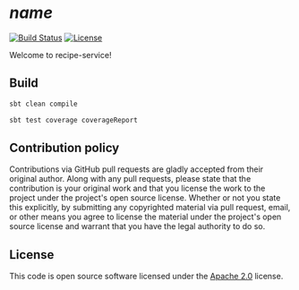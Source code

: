 # $name$ #
[![Build Status](https://travis-ci.org/$github$/$name$.svg?branch=master)](https://travis-ci.org/$github$/$name$)
[![License](http://img.shields.io/:license-Apache%202-red.svg)](http://www.apache.org/licenses/LICENSE-2.0.txt)

Welcome to recipe-service!

## Build ##

``` scala
sbt clean compile

sbt test coverage coverageReport

```

## Contribution policy ##

Contributions via GitHub pull requests are gladly accepted from their original
author. Along with any pull requests, please state that the contribution is your
original work and that you license the work to the project under the project's
open source license. Whether or not you state this explicitly, by submitting any
copyrighted material via pull request, email, or other means you agree to
license the material under the project's open source license and warrant that
you have the legal authority to do so.

## License ##

This code is open source software licensed under the
[Apache 2.0](http://www.apache.org/licenses/LICENSE-2.0) license.
